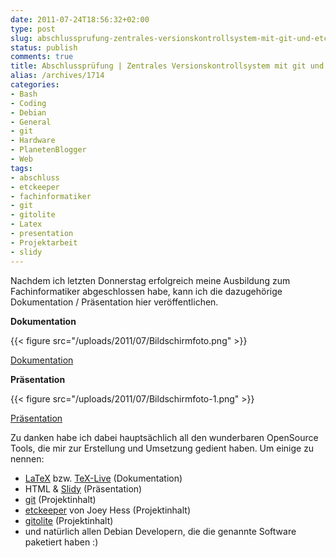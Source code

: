 ```yaml
---
date: 2011-07-24T18:56:32+02:00
type: post
slug: abschlussprufung-zentrales-versionskontrollsystem-mit-git-und-etckeeper
status: publish
comments: true
title: Abschlussprüfung | Zentrales Versionskontrollsystem mit git und etckeeper
alias: /archives/1714
categories:
- Bash
- Coding
- Debian
- General
- git
- Hardware
- PlanetenBlogger
- Web
tags:
- abschluss
- etckeeper
- fachinformatiker
- git
- gitolite
- Latex
- presentation
- Projektarbeit
- slidy
---
```


Nachdem ich letzten Donnerstag erfolgreich meine Ausbildung zum Fachinformatiker abgeschlossen habe, kann ich die dazugehörige Dokumentation / Präsentation hier veröffentlichen.

**Dokumentation**

{{< figure src="/uploads/2011/07/Bildschirmfoto.png" >}}

[Dokumentation](/uploads/2011/07/documentation.pdf)

**Präsentation**

{{< figure src="/uploads/2011/07/Bildschirmfoto-1.png" >}}

[Präsentation](/uploads/2011/07/slide.html)

Zu danken habe ich dabei hauptsächlich all den wunderbaren OpenSource Tools, die mir zur Erstellung und Umsetzung gedient haben. Um einige zu nennen:

	
  * [LaTeX](http://www.latex-project.org/) bzw. [TeX-Live](http://www.tug.org/texlive/) (Dokumentation)
  * HTML & [Slidy](http://www.w3.org/2005/03/slideshow.html) (Präsentation)
  * [git](http://git-scm.com/) (Projektinhalt)
  * [etckeeper](http://kitenet.net/~joey/code/etckeeper/) von Joey Hess (Projektinhalt)
  * [gitolite](https://github.com/sitaramc/gitolite#start) (Projektinhalt)
  * und natürlich allen Debian Developern, die die genannte Software paketiert haben :)

